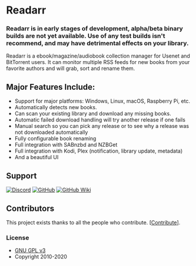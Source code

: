 # Readarr

### Readarr is in early stages of development, alpha/beta binary builds are not yet available. Use of any test builds isn't recommend, and may have detrimental effects on your library.

Readarr is a ebook/magazine/audiobook collection manager for Usenet and BitTorrent users. It can monitor multiple RSS feeds for new books from your favorite authors and will grab, sort and rename them.

## Major Features Include:

* Support for major platforms: Windows, Linux, macOS, Raspberry Pi, etc.
* Automatically detects new books.
* Can scan your existing library and download any missing books.
* Automatic failed download handling will try another release if one fails
* Manual search so you can pick any release or to see why a release was not downloaded automatically
* Fully configurable book renaming
* Full integration with SABnzbd and NZBGet
* Full integration with Kodi, Plex (notification, library update, metadata)
* And a beautiful UI

## Support

[![Discord](https://img.shields.io/badge/discord-chat-7289DA.svg?maxAge=60)](https://discord.gg/WWd5ZGg)
[![GitHub](https://img.shields.io/badge/github-issues-red.svg?maxAge=60)](https://github.com/Readarr/Readarr/issues)
[![GitHub Wiki](https://img.shields.io/badge/github-wiki-181717.svg?maxAge=60)](https://github.com/Readarr/Readarr/wiki)

## Contributors

This project exists thanks to all the people who contribute. [[Contribute](CONTRIBUTING.md)].

### License

* [GNU GPL v3](http://www.gnu.org/licenses/gpl.html)
* Copyright 2010-2020
